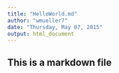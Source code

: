 ```yaml
---
title: "HelloWorld.md"
author: "wmueller7"
date: "Thursday, May 07, 2015"
output: html_document
---
```

## This is a markdown file